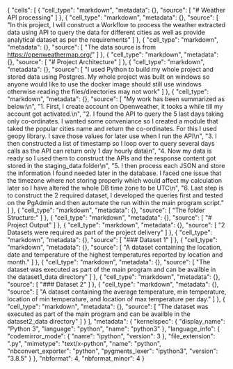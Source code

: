 {
 "cells": [
  {
   "cell_type": "markdown",
   "metadata": {},
   "source": [
    "# Weather API processing"
   ]
  },
  {
   "cell_type": "markdown",
   "metadata": {},
   "source": [
    "In this project, I will construct a Workflow to process the weather extracted data using API to query the data for different cities as well as provide analytical dataset as per the requirements"
   ]
  },
  {
   "cell_type": "markdown",
   "metadata": {},
   "source": [
    "The data source is from https://openweathermap.org/"
   ]
  },
  {
   "cell_type": "markdown",
   "metadata": {},
   "source": [
    "# Project Architecture"
   ]
  },
  {
   "cell_type": "markdown",
   "metadata": {},
   "source": [
    "I used Python to build my whole project and stored data using Postgres. My whole project was built on windows so anyone would like to use the docker image should still use windows otherwise reading the files/directories may not work"
   ]
  },
  {
   "cell_type": "markdown",
   "metadata": {},
   "source": [
    "My work has been summarized as below:\n",
    "1. First, I create account on Openweather, it tooks a while till my account got activated.\n",
    "2. I found the API to query the 5 last days taking only co-ordinates. I wanted some conveniance so I created a module that taked the popular cities name and return the co-ordinates. For this I used geopy library. I save those values for later use when I run the API\n",
    "3. I then constructed a list of timestamp so I loop over to query several days calls as the API can return only 1 day hourly data\n",
    "4. Now my data is ready so I used them to construct the APIs and the response content got stored in the staging_data folder\n",
    "5. I then process each JSON and store the information I found needed later in the database. I faced one issue that the timezone where not storing properly which would affect my calculation later so I have altered the whole DB time zone to be UTC\n",
    "6. Last step is to construct the 2 required dataset, I developed the queries first and tested on the PgAdmin and then automate the run within the main program script."
   ]
  },
  {
   "cell_type": "markdown",
   "metadata": {},
   "source": [
    "The folder Structure:"
   ]
  },
  {
   "cell_type": "markdown",
   "metadata": {},
   "source": [
    "# Project Output"
   ]
  },
  {
   "cell_type": "markdown",
   "metadata": {},
   "source": [
    "2 Datasets were required as part of the project delivery"
   ]
  },
  {
   "cell_type": "markdown",
   "metadata": {},
   "source": [
    "### Dataset 1"
   ]
  },
  {
   "cell_type": "markdown",
   "metadata": {},
   "source": [
    "A dataset containing the location, date and temperature of the highest temperatures reported by location and month."
   ]
  },
  {
   "cell_type": "markdown",
   "metadata": {},
   "source": [
    "The dataset was executed as part of the main program and can be availble in the dataset1_data directory"
   ]
  },
  {
   "cell_type": "markdown",
   "metadata": {},
   "source": [
    "### Dataset 2"
   ]
  },
  {
   "cell_type": "markdown",
   "metadata": {},
   "source": [
    "A dataset containing the average temperature, min temperature, location of min temperature, and location of max temperature per day."
   ]
  },
  {
   "cell_type": "markdown",
   "metadata": {},
   "source": [
    "The dataset was executed as part of the main program and can be availble in the dataset2_data directory"
   ]
  }
 ],
 "metadata": {
  "kernelspec": {
   "display_name": "Python 3",
   "language": "python",
   "name": "python3"
  },
  "language_info": {
   "codemirror_mode": {
    "name": "ipython",
    "version": 3
   },
   "file_extension": ".py",
   "mimetype": "text/x-python",
   "name": "python",
   "nbconvert_exporter": "python",
   "pygments_lexer": "ipython3",
   "version": "3.8.5"
  }
 },
 "nbformat": 4,
 "nbformat_minor": 4
}
